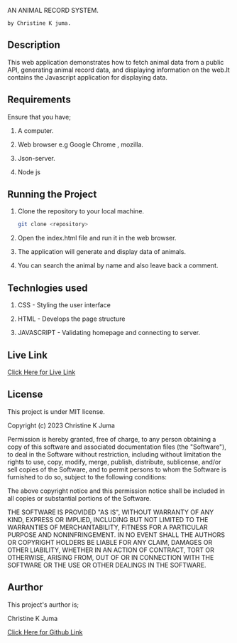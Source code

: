 AN ANIMAL RECORD SYSTEM.

    by Christine K juma.

  ## Description
This web application demonstrates how to fetch animal data from a public API, generating animal record data, and displaying information on the web.It contains the Javascript application for displaying data.


  ## Requirements
Ensure that you have;

1. A computer. 

2. Web browser e.g Google Chrome , mozilla. 

3. Json-server.

4. Node js


  ## Running the Project
1. Clone the repository to your local machine. 

   ```bash
   git clone <repository>
   ``` 

2. Open the index.html file and run it in the web browser. 

3. The application will generate and display data of animals. 

4. You can search the animal by name and also leave back a comment.


 ## Technlogies used
 1. CSS - Styling the user interface

 2. HTML - Develops the page structure

 3. JAVASCRIPT - Validating homepage and connecting to server.

 ## Live Link

 [Click Here for Live Link](https://christine-m9.github.io/Phase1-Project/)


 ## License

This project is under MIT license.

Copyright (c) 2023 Christine K Juma

Permission is hereby granted, free of charge, to any person obtaining a copy
of this software and associated documentation files (the "Software"), to deal
in the Software without restriction, including without limitation the rights
to use, copy, modify, merge, publish, distribute, sublicense, and/or sell
copies of the Software, and to permit persons to whom the Software is
furnished to do so, subject to the following conditions:

The above copyright notice and this permission notice shall be included in all
copies or substantial portions of the Software.

THE SOFTWARE IS PROVIDED "AS IS", WITHOUT WARRANTY OF ANY KIND, EXPRESS OR
IMPLIED, INCLUDING BUT NOT LIMITED TO THE WARRANTIES OF MERCHANTABILITY,
FITNESS FOR A PARTICULAR PURPOSE AND NONINFRINGEMENT. IN NO EVENT SHALL THE
AUTHORS OR COPYRIGHT HOLDERS BE LIABLE FOR ANY CLAIM, DAMAGES OR OTHER
LIABILITY, WHETHER IN AN ACTION OF CONTRACT, TORT OR OTHERWISE, ARISING FROM,
OUT OF OR IN CONNECTION WITH THE SOFTWARE OR THE USE OR OTHER DEALINGS IN THE
SOFTWARE.


  ## Aurthor
  This project's aurthor is;

  Christine K Juma

[Click Here for Github Link](https://github.com/christine-M9)
